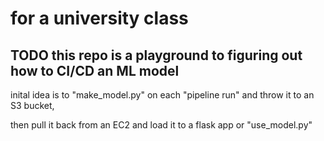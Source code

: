 # for a university class

## TODO this repo is a playground to figuring out how to CI/CD an ML model

inital idea is to "make_model.py" on each "pipeline run" and throw it to an S3 bucket,

then pull it back from an EC2 and load it to a flask app or "use_model.py"
